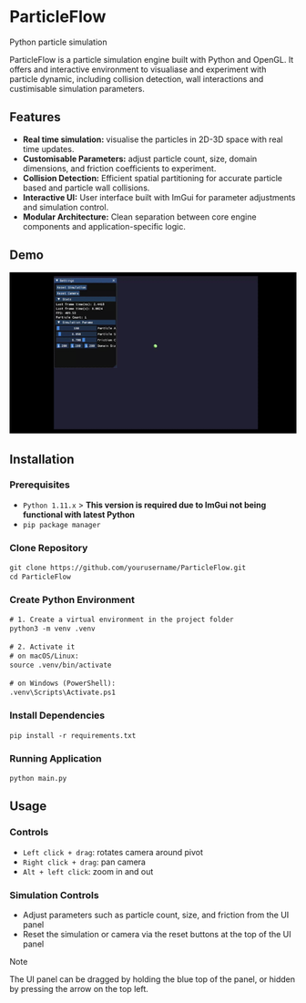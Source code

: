 # ParticleFlow
Python particle simulation

ParticleFlow is a particle simulation engine built with Python and OpenGL. It offers and interactive environment to visualiase and experiment with particle dynamic, including collision detection, wall interactions and custimisable simulation parameters.

## Features
- **Real time simulation:** visualise the particles in 2D-3D space with real time updates.
- **Customisable Parameters:** adjust particle count, size, domain dimensions, and friction coefficients to experiment.
- **Collision Detection:** Efficient spatial partitioning for accurate particle based and particle wall collisions.
- **Interactive UI:** User interface built with ImGui for parameter adjustments and simulation control.
- **Modular Architecture:** Clean separation between core engine components and application-specific logic.
## Demo
![video of demo](demo.gif)

## Installation
### Prerequisites
  - `Python 1.11.x` > **This version is required due to ImGui not being functional with latest Python**
  - `pip package manager`
### Clone Repository
```
git clone https://github.com/yourusername/ParticleFlow.git
cd ParticleFlow
```
### Create Python Environment
```
# 1. Create a virtual environment in the project folder
python3 -m venv .venv

# 2. Activate it
# on macOS/Linux:
source .venv/bin/activate

# on Windows (PowerShell):
.venv\Scripts\Activate.ps1
```

### Install Dependencies
```
pip install -r requirements.txt
```
### Running Application
```
python main.py
```

## Usage
### Controls
- `Left click + drag`: rotates camera around pivot
- `Right click + drag`: pan camera
- `Alt + left click`: zoom in and out
### Simulation Controls
- Adjust parameters such as particle count, size, and friction from the UI panel
- Reset the simulation or camera via the reset buttons at the top of the UI panel
> [!NOTE]
> The UI panel can be dragged by holding the blue top of the panel, or hidden by pressing the arrow on the top left. 
